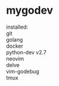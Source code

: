 # mygodev
   
installed:    
git   
golang   
docker    
python-dev v2.7    
neovim   
delve     
vim-godebug   
tmux    


